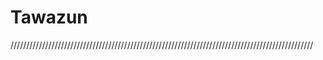 # Tawazun
////////////////////////////////////////////////////////////////////////////////////////////////